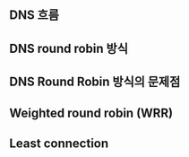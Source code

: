 ## DNS 흐름


## DNS round robin 방식


## DNS Round Robin 방식의 문제점


## Weighted round robin (WRR)


## Least connection

